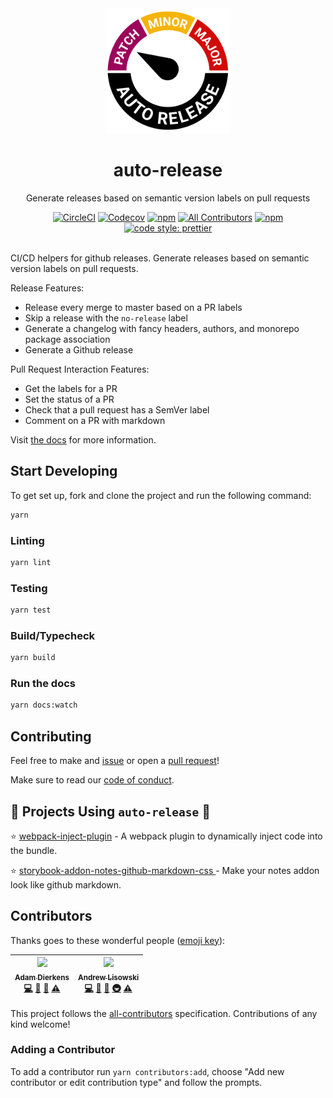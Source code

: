 <div align="center">
  <img width="200" height="200"
    src="./auto.gif">
  <h1>auto-release</h1>
  <p>Generate releases based on semantic version labels on pull requests</p>
</div>

<div align="center"><a href="https://circleci.com/gh/intuit/auto-release"><img src="https://img.shields.io/circleci/project/github/intuit/auto-release/master.svg?style=flat-square" alt="CircleCI" /></a> <a href="https://codecov.io/gh/intuit/auto-release"><img src="https://img.shields.io/codecov/c/github/intuit/auto-release.svg?style=flat-square" alt="Codecov" /></a> <a href="https://www.npmjs.com/package/auto-release-cli"><img src="https://img.shields.io/npm/v/auto-release-cli.svg?style=flat-square" alt="npm" /></a> <a href="#contributors"><img src="https://img.shields.io/badge/all_contributors-2-orange.svg?style=flat-square" alt="All Contributors" /></a> <a href="https://www.npmjs.com/package/auto-release-cli"><img src="https://img.shields.io/npm/dt/auto-release-cli.svg?style=flat-square" alt="npm" /></a> <a href="https://github.com/prettier/prettier"><img src="https://img.shields.io/badge/code_style-prettier-ff69b4.svg?style=flat-square" alt="code style: prettier" /></a></div>

<br />

CI/CD helpers for github releases. Generate releases based on semantic version labels on pull requests.

Release Features:

- Release every merge to master based on a PR labels
- Skip a release with the `no-release` label
- Generate a changelog with fancy headers, authors, and monorepo package association
- Generate a Github release

Pull Request Interaction Features:

- Get the labels for a PR
- Set the status of a PR
- Check that a pull request has a SemVer label
- Comment on a PR with markdown

Visit [the docs](https://intuit.github.io/auto-release/) for more information.

## Start Developing

To get set up, fork and clone the project and run the following command:

```sh
yarn
```

### Linting

```sh
yarn lint
```

### Testing

```sh
yarn test
```

### Build/Typecheck

```sh
yarn build
```

### Run the docs

```sh
yarn docs:watch
```

## Contributing

Feel free to make and [issue](https://github.com/intuit/auto-release/issues) or open a [pull request](https://github.com/intuit/auto-release/pulls)!

Make sure to read our [code of conduct](./CODE_OF_CONDUCT.md).

## :rocket: Projects Using `auto-release` :rocket:

:star: [webpack-inject-plugin](https://github.com/adierkens/webpack-inject-plugin) - A webpack plugin to dynamically inject code into the bundle.

:star: [storybook-addon-notes-github-markdown-css
](https://github.com/hipstersmoothie/github-markdown-css) - Make your notes addon look like github markdown.

## Contributors

Thanks goes to these wonderful people ([emoji key](https://github.com/kentcdodds/all-contributors#emoji-key)):

<!-- ALL-CONTRIBUTORS-LIST:START - Do not remove or modify this section -->
<!-- prettier-ignore -->
| [<img src="https://avatars1.githubusercontent.com/u/13004162?v=4" width="100px;"/><br /><sub><b>Adam Dierkens</b></sub>](https://adamdierkens.com)<br />[💻](https://github.com/intuit/auto-release/commits?author=adierkens "Code") [📖](https://github.com/intuit/auto-release/commits?author=adierkens "Documentation") [🤔](#ideas-adierkens "Ideas, Planning, & Feedback") [⚠️](https://github.com/intuit/auto-release/commits?author=adierkens "Tests") | [<img src="https://avatars3.githubusercontent.com/u/1192452?v=4" width="100px;"/><br /><sub><b>Andrew Lisowski</b></sub>](http://hipstersmoothie.com)<br />[💻](https://github.com/intuit/auto-release/commits?author=hipstersmoothie "Code") [📖](https://github.com/intuit/auto-release/commits?author=hipstersmoothie "Documentation") [🤔](#ideas-hipstersmoothie "Ideas, Planning, & Feedback") [🚇](#infra-hipstersmoothie "Infrastructure (Hosting, Build-Tools, etc)") [⚠️](https://github.com/intuit/auto-release/commits?author=hipstersmoothie "Tests") |
| :-----------------------------------------------------------------------------------------------------------------------------------------------------------------------------------------------------------------------------------------------------------------------------------------------------------------------------------------------------------------------------------------------------------------------------------------------------------: | :----------------------------------------------------------------------------------------------------------------------------------------------------------------------------------------------------------------------------------------------------------------------------------------------------------------------------------------------------------------------------------------------------------------------------------------------------------------------------------------------------------------------------------------------------------------: |

<!-- ALL-CONTRIBUTORS-LIST:END -->

This project follows the [all-contributors](https://github.com/kentcdodds/all-contributors) specification. Contributions of any kind welcome!

### Adding a Contributor

To add a contributor run `yarn contributors:add`, choose "Add new contributor or edit contribution type" and follow the prompts.
